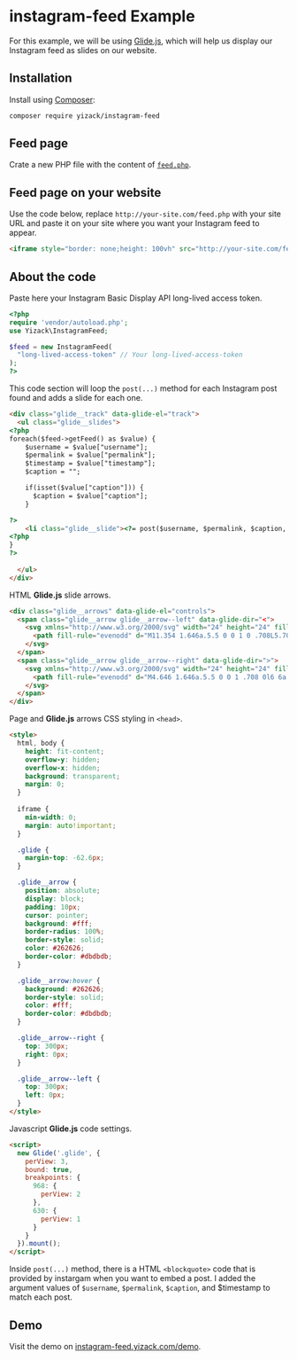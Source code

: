 # instagram-feed Example
For this example, we will be using [Glide.js](https://glidejs.com/), which will help us display our Instagram feed as slides on our website.

## Installation
Install using [Composer](https://getcomposer.org/):
```sh
composer require yizack/instagram-feed
```

## Feed page
Crate a new PHP file with the content of [`feed.php`](https://github.com/Yizack/instagram-feed/blob/master/example/feed.php).

## Feed page on your website
Use the code below, replace `http://your-site.com/feed.php` with your site URL and paste it on your site where you want your Instagram feed to appear.
```html
<iframe style="border: none;height: 100vh" src="http://your-site.com/feed" width="100%"></iframe>
```

## About the code
Paste here your Instagram Basic Display API long-lived access token.
```php
<?php
require 'vendor/autoload.php';
use Yizack\InstagramFeed;

$feed = new InstagramFeed(
  "long-lived-access-token" // Your long-lived-access-token
);
?>
```

This code section will loop the `post(...)` method for each Instagram post found and adds a slide for each one.
```html
<div class="glide__track" data-glide-el="track">
  <ul class="glide__slides">
<?php
foreach($feed->getFeed() as $value) {
    $username = $value["username"];
    $permalink = $value["permalink"];
    $timestamp = $value["timestamp"];
    $caption = "";

    if(isset($value["caption"])) {
      $caption = $value["caption"];
    }

?>
    <li class="glide__slide"><?= post($username, $permalink, $caption, $timestamp); ?></li>
<?php
}
?>
      
  </ul>
</div>
```

HTML **Glide.js** slide arrows.
```html
<div class="glide__arrows" data-glide-el="controls">
  <span class="glide__arrow glide__arrow--left" data-glide-dir="<">
    <svg xmlns="http://www.w3.org/2000/svg" width="24" height="24" fill="currentColor" class="bi bi-chevron-left" viewBox="0 0 16 16">
      <path fill-rule="evenodd" d="M11.354 1.646a.5.5 0 0 1 0 .708L5.707 8l5.647 5.646a.5.5 0 0 1-.708.708l-6-6a.5.5 0 0 1 0-.708l6-6a.5.5 0 0 1 .708 0z"/>
    </svg>
  </span>
  <span class="glide__arrow glide__arrow--right" data-glide-dir=">">
    <svg xmlns="http://www.w3.org/2000/svg" width="24" height="24" fill="currentColor" class="bi bi-chevron-right" viewBox="0 0 16 16">
      <path fill-rule="evenodd" d="M4.646 1.646a.5.5 0 0 1 .708 0l6 6a.5.5 0 0 1 0 .708l-6 6a.5.5 0 0 1-.708-.708L10.293 8 4.646 2.354a.5.5 0 0 1 0-.708z"/>
    </svg>
  </span>
</div>
```

Page and **Glide.js** arrows CSS styling in `<head>`.
```html
<style>
  html, body {
    height: fit-content;
    overflow-y: hidden;
    overflow-x: hidden;
    background: transparent;
    margin: 0;
  }
  
  iframe {
    min-width: 0;
    margin: auto!important;
  }

  .glide {
    margin-top: -62.6px;
  }

  .glide__arrow {
    position: absolute;
    display: block;
    padding: 10px;
    cursor: pointer;
    background: #fff;
    border-radius: 100%;
    border-style: solid;
    color: #262626;
    border-color: #dbdbdb;
  }

  .glide__arrow:hover {
    background: #262626;
    border-style: solid;
    color: #fff;
    border-color: #dbdbdb;
  }

  .glide__arrow--right {
    top: 300px;
    right: 0px;
  }

  .glide__arrow--left {
    top: 300px;
    left: 0px;
  }
</style>
```

Javascript **Glide.js** code settings.
```html
<script>
  new Glide('.glide', {
    perView: 3,
    bound: true,
    breakpoints: {
      968: {
        perView: 2
      },
      630: {
        perView: 1
      }
    }
  }).mount();
</script>
```
Inside `post(...)` method, there is a HTML `<blockquote>` code that is provided by instargam when you want to embed a post. I added the argument values of `$username`, `$permalink`, `$caption`, and $timestamp to match each post.

## Demo
Visit the demo on [instagram-feed.yizack.com/demo](https://instagram-feed.yizack.com/demo/).
